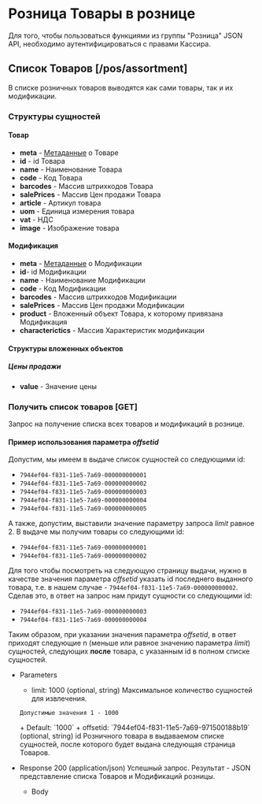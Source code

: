 <!-- include(metadata.apib) -->

# Розница Товары в рознице
Для того, чтобы пользоваться функциями из группы "Розница" JSON API,
необходимо аутентифицироваться с правами Кассира.
## Список Товаров [/pos/assortment]
В списке розничных товаров выводятся как сами товары, так и их модификации.
### Структуры сущностей
#### Товар
+ **meta** - [Метаданные](/api/remap/1.2/doc/index.html#header-метаданные) о Товаре
+ **id** - id Товара
+ **name** - Наименование Товара
+ **code** - Код Товара
+ **barcodes** - Массив штрихкодов Товара
+ **salePrices** - Массив Цен продажи Товара
+ **article** - Артикул товара
+ **uom** - Единица измерения товара
+ **vat** - НДС
+ **image** - Изображение товара

#### Модификация
+ **meta** - [Метаданные](/api/remap/1.2/doc/index.html#header-метаданные) о Модификации
+ **id**- id Модификации
+ **name** - Наименование Модификации
+ **code** - Код Модификации
+ **barcodes** - Массив штрихкодов Модификации
+ **salePrices** - Массив Цен продажи Модификации
+ **product** - Вложенный объект Товара, к которому привязана Модификация
+ **characterictics** - Массив Характеристик модификации

#### Структуры вложенных объектов
##### Цены продажи
+ **value** - Значение цены

### Получить список товаров [GET]
Запрос на получение списка всех товаров и модификаций в рознице.
#### Пример использования параметра *offsetid*
Допустим, мы имеем в выдаче список сущностей со следующими id:
+ `7944ef04-f831-11e5-7a69-000000000001`
+ `7944ef04-f831-11e5-7a69-000000000002`
+ `7944ef04-f831-11e5-7a69-000000000003`
+ `7944ef04-f831-11e5-7a69-000000000004`
+ `7944ef04-f831-11e5-7a69-000000000005`

А также, допустим, выставили значение параметру запроса *limit* равное 2. В выдаче мы получим
товары со следующими id:
+ `7944ef04-f831-11e5-7a69-000000000001`
+ `7944ef04-f831-11e5-7a69-000000000002`

Для того чтобы посмотреть на следующую страницу выдачи, нужно в качестве значения
параметра *offsetid* указать id последнего выданного товара, т.е. в нашем случае - `7944ef04-f831-11e5-7a69-000000000002`.
Сделав это, в ответ на запрос нам придут сущности со следующими id:
+ `7944ef04-f831-11e5-7a69-000000000003`
+ `7944ef04-f831-11e5-7a69-000000000004`

Таким образом, при указании значения параметра *offsetid*, в ответ приходят следующие
n (меньше или равное значению параметра *limit*) сущностей, следующих **после** товара,
с указанным id в полном списке сущностей.
+ Parameters
  + limit: 1000 (optional, string)
  Максимальное количество сущностей для извлечения.
  <p>
    <code>Допустимые значения 1 - 1000</code>
  </p>
      + Default: `1000`
  + offsetid: `7944ef04-f831-11e5-7a69-971500188b19` (optional, string)
    id Розничного товара в выдаваемом списке сущностей, после которого будет
    выдана следующая страница Товаров.

+ Response 200 (application/json)
Успешный запрос. Результат - JSON представление списка Товаров и Модификаций розницы.
  + Body
        <!-- include(body/retailgood/get_list.json) -->
